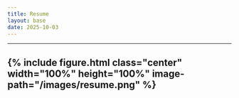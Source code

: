 ```yaml
---
title: Resume
layout: base
date: 2025-10-03
---
```


---
{% include figure.html
  class="center"
  width="100%"
  height="100%"
  image-path="/images/resume.png" 
%}
---
